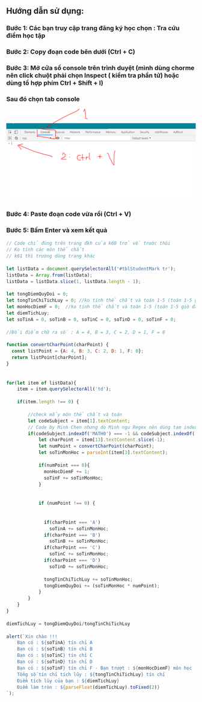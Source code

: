 ## Hướng dẫn sử dụng:
### Bước 1: Các bạn truy cập trang đăng ký học chọn : Tra cứu điểm học tập 
### Bước 2: Copy đoạn code bên dưới (Ctrl + C)
### Bước 3: Mở cửa sổ console trên trình duyệt (mình dùng chorme nên click chuột phải chọn Inspect ( kiểm tra phần tử) hoặc dùng tổ hợp phím Ctrl + Shift + I)
### Sau đó chọn tab console
![alt text](https://github.com/Minhvn98/tinhDiemTichLuy/blob/master/images/image.png "Logo Title Text 1")

### Bước 4: Paste đoạn code vừa rồi (Ctrl + V)
### Bước 5: Bấm Enter và xem kết quả
```javascript
// Code chỉ đúng trên trang đkh của k60 trở về trước thôi
// Ko tính các môn thể chất
// k61 thì trường dùng trang khác 

let listData = document.querySelectorAll('#tblStudentMark tr');
listData = Array.from(listData);
listData = listData.slice(1, listData.length - 1);

let tongDiemQuyDoi = 0;
let tongTinChiTichLuy = 0; //ko tính thể chất và toán 1-5 (toán 1-5 giờ đã đổi tên)
let monHocDiemF = 0;  //ko tính thể chất và toán 1-5 (toán 1-5 giờ đã đổi tên)
let diemTichLuy;
let soTinA = 0, soTinB = 0, soTinC = 0, soTinD = 0, soTinF = 0;

//Đổi điểm chữ ra số : A = 4, B = 3, C = 2, D = 1, F = 0

function convertCharPoint(charPoint) {
  const listPoint = {A: 4, B: 3, C: 2, D: 1, F: 0};
  return listPoint[charPoint];
}


for(let item of listData){
    item = item.querySelectorAll('td');

    if(item.length !== 0) {

        //check mấy môn thể chất và toán
        let codeSubject = item[1].textContent;
        // Code by Minh Chen nhưng do Minh ngu Regex nên dùng tạm indexof
        if(codeSubject.indexOf('MATH0') === -1 && codeSubject.indexOf('TDUC') === -1) {
            let charPoint = item[13].textContent.slice(-1);
            let numPoint = convertCharPoint(charPoint);
            let soTinMonHoc = parseInt(item[3].textContent);

            if(numPoint === 0){
              monHocDiemF += 1;
              soTinF += soTinMonHoc;
            }
             

            if (numPoint !== 0) {
              

              if(charPoint === 'A')
                soTinA += soTinMonHoc;
              if(charPoint === 'B')
                soTinB += soTinMonHoc; 
              if(charPoint === 'C')
                soTinC += soTinMonHoc;
              if(charPoint === 'D')
                soTinD += soTinMonHoc;

              tongTinChiTichLuy += soTinMonHoc;
              tongDiemQuyDoi += (soTinMonHoc * numPoint);
            }            
        }
    }
}

diemTichLuy = tongDiemQuyDoi/tongTinChiTichLuy

alert(`Xin chào !!!
    Bạn có : ${soTinA} tín chỉ A
    Bạn có : ${soTinB} tín chỉ B
    Bạn có : ${soTinC} tín chỉ C
    Bạn có : ${soTinD} tín chỉ D
    Bạn có : ${soTinF} tín chỉ F - Bạn trượt : ${monHocDiemF} môn học
    Tổng số tín chỉ tích lũy : ${tongTinChiTichLuy} tín chỉ
    Điểm tích lũy của bạn : ${diemTichLuy}
    Điểm làm tròn : ${parseFloat(diemTichLuy).toFixed(2)}
`);
